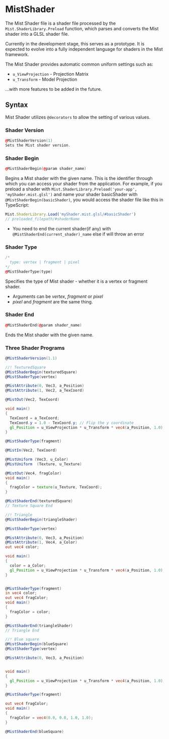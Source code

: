# MistShader

The Mist Shader file is a shader file processed by the
`Mist.ShaderLibrary.Preload` function, which parses and converts the Mist shader
into a GLSL shader file.

Currently in the development stage, this serves as a prototype. It is expected
to evolve into a fully independent language for shaders in the Mist framework.

The Mist Shader provides automatic common uniform settings such as:

- `u_ViewProjection` - Projection Matrix
- `u_Transform` - Model Projection

...with more features to be added in the future.

## Syntax

Mist Shader utilizes `@decorators` to allow the setting of various values.

### Shader Version

```cpp
@MistShaderVersion(1)
Sets the Mist shader version.
```

### Shader Begin

```cpp
@MistShaderBegin(@param shader_name)
```

Begins a Mist shader with the given name. This is the identifier through which
you can access your shader from the application. For example, if you preload a
shader with `Mist.ShaderLibrary.Preload('your-app', 'myShader.mist.glsl')` and
name your shader basicShader with `@MistShaderBegin(basicShader)`, you would
access the shader file like this in TypeScript:

```ts
Mist.ShaderLibrary.Load('myShader.mist.glsl/#basicShader')
// preloaded_filepath/#shaderName
```

- You need to end the current shader(if any) with
  `@MistShaderEnd(current_shader)_name` else if will throw an error

### Shader Type

```cpp
/*
  type: vertex | fragment | pixel
*/
@MistShaderType(type)
```

Specifies the type of Mist shader - whether it is a vertex or fragment shader.

- Arguments can be _vertex_, _fragment_ or _pixel_
- _pixel_ and _fragment_ are the same thing.

### Shader End

```cpp
@MistShaderEnd(@param shader_name)
```

Ends the Mist shader with the given name.

### Three Shader Programs

```glsl
@MistShaderVersion(1.1)

//! TexturedSquare
@MistShaderBegin(texturedSquare)
@MistShaderType(vertex)

@MistAttribute(0, Vec3, a_Position)
@MistAttribute(1, Vec2, a_TexCoord)

@MistOut(Vec2, TexCoord)

void main()
{
  TexCoord = a_TexCoord;
  TexCoord.y = 1.0 - TexCoord.y; // Flip the y coordinate
  gl_Position = u_ViewProjection * u_Transform * vec4(a_Position, 1.0);
}

@MistShaderType(fragment)

@MistIn(Vec2, TexCoord)

@MistUniform (Vec3, u_Color)
@MistUniform  (Texture, u_Texture)

@MistOut(Vec4, fragColor)
void main()
{
  fragColor = texture(u_Texture, TexCoord);
}

@MistShaderEnd(texturedSquare)
// Texture Square End

//! Triangle
@MistShaderBegin(triangleShader)

@MistShaderType(vertex)

@MistAttribute(0, Vec3, a_Position)
@MistAttribute(1, Vec4, a_Color)
out vec4 color;

void main()
{
  color = a_Color;
  gl_Position = u_ViewProjection * u_Transform * vec4(a_Position, 1.0);
}


@MistShaderType(fragment)
in vec4 color;
out vec4 fragColor;
void main()
{
  fragColor = color;
}

@MistShaderEnd(triangleShader)
// Triangle End

//! Blue square
@MistShaderBegin(blueSquare)
@MistShaderType(vertex)

@MistAttribute(0, Vec3, a_Position)


void main()
{
  gl_Position = u_ViewProjection * u_Transform * vec4(a_Position, 1.0);
}

@MistShaderType(fragment)

out vec4 fragColor;
void main()
{
  fragColor = vec4(0.0, 0.0, 1.0, 1.0);
}

@MistShaderEnd(blueSquare)


```
